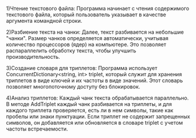 1)Чтение текстового файла: Программа начинает с чтения содержимого текстового файла, который пользователь указывает в качестве аргумента командной строки.

2)Разбиение текста на чанки: Далее, текст разбивается на небольшие "чанки". Размер чанков определяется автоматически, учитывая количество процессоров (ядер) на компьютере. Это позволяет распараллелить обработку текста, чтобы улучшить производительность.

3)Создание словаря для триплетов: Программа использует ConcurrentDictionary<string, int> triplet, который служит для хранения триплетов в виде ключей и их частоты в виде значений. Этот словарь позволяет многопоточному доступу без блокировок.

4)Анализ триплетов: Каждый чанк текста обрабатывается параллельно. В методе AddTriplet каждый чанк разбивается на триплеты, и для каждого триплета проверяется, есть ли в нем символы, такие как пробелы или знаки пунктуации. Если триплет не содержит запрещенных символов, он добавляется или обновляется в словаре triplet с учетом частоты встречаемости.
